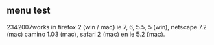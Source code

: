 <article><h2>menu test</h2><time><span class="day">23</span><span class="month">4</span><span class="year">2007</span></time>works in firefox 2 (win / mac) ie 7, 6, 5.5, 5 (win), netscape 7.2 (mac) camino 1.03 (mac), safari 2 (mac) en ie 5.2 (mac).</article>
